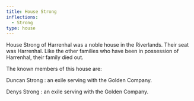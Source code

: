 ```yaml
---
title: House Strong
inflections:
  - Strong
type: house
---
```


House Strong of Harrenhal was a noble house in the Riverlands. Their seat was Harrenhal. Like the other families who have been in possession of Harrenhal, their family died out.

The known members of this house are:

Duncan Strong : an exile serving with the Golden Company.

Denys Strong : an exile serving with the Golden Company.


